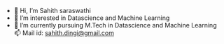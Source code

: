 - 👋 Hi, I’m Sahith saraswathi
- 👀 I’m interested in Datascience and Machine Learning
- 🌱 I’m currently pursuing M.Tech in Datascience and Machine Learning
📫 Mail id: sahith.dingi@gmail.com
<!---
sahith003/sahith003 is a ✨ special ✨ repository because its `README.md` (this file) appears on your GitHub profile.
You can click the Preview link to take a look at your changes.
--->
